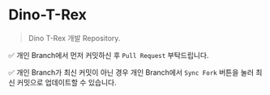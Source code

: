 # Dino-T-Rex
> Dino T-Rex 개발 Repository.

✅ 개인 Branch에서 먼저 커밋하신 후 `Pull Request` 부탁드립니다.

✅ 개인 Branch가 최신 커밋이 아닌 경우 개인 Branch에서 `Sync Fork` 버튼을 눌러 최신 커밋으로 업데이트할 수 있습니다.
